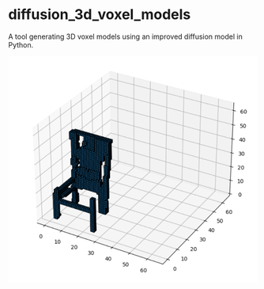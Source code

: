 # diffusion_3d_voxel_models
A tool generating 3D voxel models using an improved diffusion model in Python.

![Screenshot](chair_sample.png)

